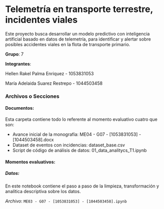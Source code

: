 # Telemetría en transporte terrestre, incidentes viales

Este proyecto busca desarrollar un modelo predictivo con inteligencia artificial basado en datos de telemetría, para identificar y alertar sobre posibles accidentes viales en la flota de transporte primario.

**Grupo**: 7

**Integrantes**:

Hellen Rakel Palma Enriquez - 1053831053

María Adelaida Suarez Restrepo - 1044503458

### Archivos o Secciones

#### Documentos:

Esta carpeta contiene todo lo referente al momento evaluativo cuatro que son:

- Avance inicial de la monografía: ME04 - G07 - [1053831053] - [1044503458].docx
- Dataset de eventos con incidencias: dataset_base.csv
- Script de código de análisis de datos: 01_data_analitycs_T1.ipynb

#### Momentos evaluativos:

##### Datos:

En este notebook contiene el paso a paso de la limpieza, transformación y analítica descriptiva sobre los datos.

_Archivo_: `ME03 - G07 - [1053831053] - [1044503458].ipynb`

